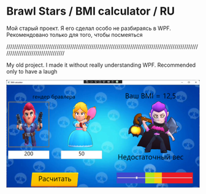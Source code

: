 # Brawl Stars / BMI calculator / RU

Мой старый проект. Я его сделал особо не разбираясь в WPF. Рекомендовано только для того, чтобы посмеяться

/////////////////////////////////////////////////////////////////////////////////////////////////////////////////////////////////

My old project. I made it without really understanding WPF. Recommended only to have a laugh

<img src="image.png">
